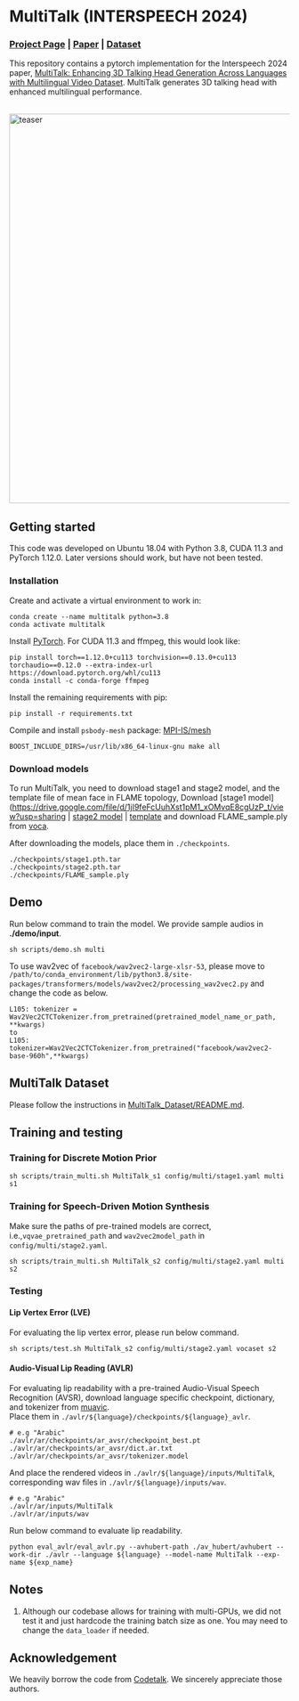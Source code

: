 # MultiTalk (INTERSPEECH 2024)

### [Project Page](https://multi-talk.github.io/) | [Paper](https://multi-talk.github.io/) | [Dataset](https://github.com/postech-ami/MultiTalk/MultiTalk_Dataset/README.md)
This repository contains a pytorch implementation for the Interspeech 2024 paper, [MultiTalk: Enhancing 3D Talking Head Generation Across Languages with Multilingual Video Dataset](https://multi-talk.github.io/). MultiTalk generates 3D talking head with enhanced multilingual performance.<br><br>

<img width="700" alt="teaser" src="https://github.com/postech-ami/MultiTalk/assets/59387731/274bd3d6-6f78-4825-af02-0e17ef722c00"> 

## Getting started
This code was developed on Ubuntu 18.04 with Python 3.8, CUDA 11.3 and PyTorch 1.12.0. Later versions should work, but have not been tested.

### Installation
Create and activate a virtual environment to work in:
```
conda create --name multitalk python=3.8
conda activate multitalk
```

Install [PyTorch](https://pytorch.org/). For CUDA 11.3 and ffmpeg, this would look like:
```
pip install torch==1.12.0+cu113 torchvision==0.13.0+cu113 torchaudio==0.12.0 --extra-index-url https://download.pytorch.org/whl/cu113
conda install -c conda-forge ffmpeg
```

Install the remaining requirements with pip:
```
pip install -r requirements.txt 
```

Compile and install `psbody-mesh` package:
[MPI-IS/mesh](https://github.com/MPI-IS/mesh)
```
BOOST_INCLUDE_DIRS=/usr/lib/x86_64-linux-gnu make all
```


### Download models
To run MultiTalk, you need to download stage1 and stage2 model, and the template file of mean face in FLAME topology,
Download [stage1 model](https://drive.google.com/file/d/1jI9feFcUuhXst1pM1_xOMvqE8cgUzP_t/view?usp=sharing | [stage2 model](https://drive.google.com/file/d/1zqhzfF-vO_h_0EpkmBS7nO36TRNV4BCr/view?usp=sharing) | [template](https://drive.google.com/file/d/1WuZ87kljz6EK1bAzEKSyBsZ9IlUmiI-i/view?usp=sharing) and download FLAME_sample.ply from [voca](https://github.com/TimoBolkart/voca/tree/master/template).

After downloading the models, place them in `./checkpoints`.
```
./checkpoints/stage1.pth.tar
./checkpoints/stage2.pth.tar
./checkpoints/FLAME_sample.ply
```

## Demo
Run below command to train the model.
We provide sample audios in **./demo/input**.
```
sh scripts/demo.sh multi
```

To use wav2vec of `facebook/wav2vec2-large-xlsr-53`, please move to `/path/to/conda_environment/lib/python3.8/site-packages/transformers/models/wav2vec2/processing_wav2vec2.py` and change the code as below.
```
L105: tokenizer = Wav2Vec2CTCTokenizer.from_pretrained(pretrained_model_name_or_path, **kwargs)
to
L105: tokenizer=Wav2Vec2CTCTokenizer.from_pretrained("facebook/wav2vec2-base-960h",**kwargs)
```

## MultiTalk Dataset
Please follow the instructions in [MultiTalk_Dataset/README.md](https://github.com/postech-ami/MultiTalk/MultiTalk_Dataset/README.md).

## Training and testing

### Training for Discrete Motion Prior
```
sh scripts/train_multi.sh MultiTalk_s1 config/multi/stage1.yaml multi s1
```

### Training for Speech-Driven Motion Synthesis
Make sure the paths of pre-trained models are correct, i.e.,`vqvae_pretrained_path` and `wav2vec2model_path` in `config/multi/stage2.yaml`.
```
sh scripts/train_multi.sh MultiTalk_s2 config/multi/stage2.yaml multi s2
```

### Testing
#### Lip Vertex Error (LVE)
For evaluating the lip vertex error, please run below command.

```
sh scripts/test.sh MultiTalk_s2 config/multi/stage2.yaml vocaset s2
```

#### Audio-Visual Lip Reading (AVLR)
For evaluating lip readability with a pre-trained Audio-Visual Speech Recognition (AVSR), download language specific checkpoint, dictionary, and tokenizer from [muavic](https://github.com/facebookresearch/muavic).   
Place them in `./avlr/${language}/checkpoints/${language}_avlr`.
```
# e.g "Arabic" 
./avlr/ar/checkpoints/ar_avsr/checkpoint_best.pt
./avlr/ar/checkpoints/ar_avsr/dict.ar.txt
./avlr/ar/checkpoints/ar_avsr/tokenizer.model
```
And place the rendered videos in `./avlr/${language}/inputs/MultiTalk`, corresponding wav files in `./avlr/${language}/inputs/wav`.
```
# e.g "Arabic" 
./avlr/ar/inputs/MultiTalk
./avlr/ar/inputs/wav
```

Run below command to evaluate lip readability.
```
python eval_avlr/eval_avlr.py --avhubert-path ./av_hubert/avhubert --work-dir ./avlr --language ${language} --model-name MultiTalk --exp-name ${exp_name}
```



[//]: # (## **Citation**)

[//]: # ()
[//]: # (If you find the code useful for your work, please star this repo and consider citing:)

[//]: # ()
[//]: # (```)

[//]: # (@inproceedings{xing2023codetalker,)

[//]: # (  title={Codetalker: Speech-driven 3d facial animation with discrete motion prior},)

[//]: # (  author={Xing, Jinbo and Xia, Menghan and Zhang, Yuechen and Cun, Xiaodong and Wang, Jue and Wong, Tien-Tsin},)

[//]: # (  booktitle={Proceedings of the IEEE/CVF Conference on Computer Vision and Pattern Recognition},)

[//]: # (  pages={12780--12790},)

[//]: # (  year={2023})

[//]: # (})

[//]: # (```)

## **Notes**
1. Although our codebase allows for training with multi-GPUs, we did not test it and just hardcode the training batch size as one. You may need to change the `data_loader` if needed.


## **Acknowledgement**
We heavily borrow the code from
[Codetalk](https://doubiiu.github.io/projects/codetalker/).
We sincerely appreciate those authors.

